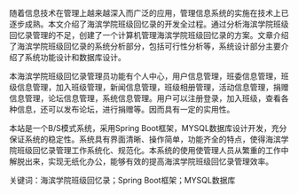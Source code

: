 随着信息技术在管理上越来越深入而广泛的应用，管理信息系统的实施在技术上已逐步成熟。本文介绍了海滨学院班级回忆录的开发全过程。通过分析海滨学院班级回忆录管理的不足，创建了一个计算机管理海滨学院班级回忆录的方案。文章介绍了海滨学院班级回忆录的系统分析部分，包括可行性分析等，系统设计部分主要介绍了系统功能设计和数据库设计。

本海滨学院班级回忆录管理员功能有个人中心，用户信息管理，班委信息管理，班级信息管理，加入班级管理，新闻信息管理，班级相册管理，活动信息管理，捐赠信息管理，论坛信息管理，系统信息管理。用户可以注册登录，加入班级，查看各种信息，还可以发布论坛，进行捐赠等。因而具有一定的实用性。

本站是一个B/S模式系统，采用Spring Boot框架，MYSQL数据库设计开发，充分保证系统的稳定性。系统具有界面清晰、操作简单，功能齐全的特点，使得海滨学院班级回忆录管理工作系统化、规范化。本系统的使用使管理人员从繁重的工作中解脱出来，实现无纸化办公，能够有效的提高海滨学院班级回忆录管理效率。

关键词：海滨学院班级回忆录；Spring Boot框架；MYSQL数据库
